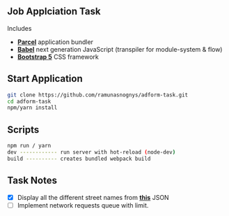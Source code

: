 ## Job Applciation Task

Includes

- [**Parcel**](https://parceljs.org/getting_started.html/) application bundler
- [**Babel**](https://babeljs.io/) next generation JavaScript (transpiler for module-system & flow)
- [**Bootstrap 5**](https://blog.getbootstrap.com/2020/06/16/bootstrap-5-alpha//) CSS framework

## Start Application

```bash
git clone https://github.com/ramunasnognys/adform-task.git
cd adform-task
npm/yarn install
```

## Scripts 

```bash
npm run / yarn
dev ------------ run server with hot-reload (node-dev)
build ---------- creates bundled webpack build
```

## Task Notes

- [x] Display all the different street names from [**this**](https://raw.githubusercontent.com/zemirco/sf-city-lots-json/master/citylots.json) JSON
- [ ] Implement network requests queue with limit.
